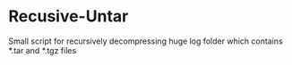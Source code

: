 # Recusive-Untar
Small script for recursively decompressing huge log folder which contains *.tar and *.tgz files
